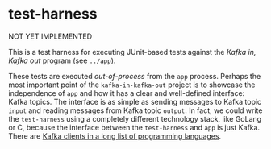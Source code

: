 # test-harness

NOT YET IMPLEMENTED

This is a test harness for executing JUnit-based tests against the *Kafka in, Kafka out* program (see `../app`).

These tests are executed *out-of-process* from the `app` process. Perhaps the most important point of the `kafka-in-kafka-out`
project is to showcase the independence of `app` and how it has a clear and well-defined interface: Kafka topics. The
interface is as simple as sending messages to Kafka topic `input` and reading messages from Kafka topic `output`. In fact,
we could write the `test-harness` using a completely different technology stack, like GoLang or C, because the interface
between the `test-harness` and `app` is just Kafka. There are [Kafka clients in a long list of programming languages](https://cwiki.apache.org/confluence/display/KAFKA/Clients).
